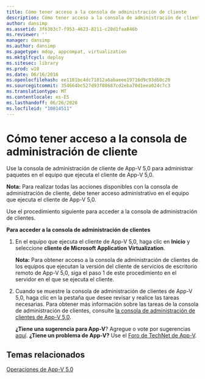 ```yaml
---
title: Cómo tener acceso a la consola de administración de cliente
description: Cómo tener acceso a la consola de administración de cliente
author: dansimp
ms.assetid: 3f6303c7-f953-4623-8211-c20d1faa846b
ms.reviewer: ''
manager: dansimp
ms.author: dansimp
ms.pagetype: mdop, appcompat, virtualization
ms.mktglfcycl: deploy
ms.sitesec: library
ms.prod: w10
ms.date: 06/16/2016
ms.openlocfilehash: ee1181bc4dc71012a6abaeee19716d9c93d60c20
ms.sourcegitcommit: 354664bc527d93f80687cd2eba70d1eea024c7c3
ms.translationtype: MT
ms.contentlocale: es-ES
ms.lasthandoff: 06/26/2020
ms.locfileid: "10814511"
---
```

# Cómo tener acceso a la consola de administración de cliente


Use la consola de administración de cliente de App-V 5,0 para administrar paquetes en el equipo que ejecuta el cliente de App-V 5,0.

**Nota:**  Para realizar todas las acciones disponibles con la consola de administración de cliente, debe tener acceso administrativo en el equipo que ejecuta el cliente de App-V 5,0.

 

Use el procedimiento siguiente para acceder a la consola de administración de clientes.

**Para acceder a la consola de administración de clientes**

1.  En el equipo que ejecuta el cliente de App-V 5,0, haga clic en **Inicio** y seleccione **cliente de Microsoft Application Virtualization**.

    **Nota:**  Para obtener acceso a la consola de administración de clientes de los equipos que ejecutan la versión del cliente de servicios de escritorio remoto de App-V 5,0, siga el paso 1 de este procedimiento en el servidor en el que se ejecuta el cliente.

     

2.  Cuando se muestre la consola de administración de clientes de App-V 5,0, haga clic en la pestaña que desee revisar y realice las tareas necesarias. Para obtener más información sobre las tareas de la consola de administración de clientes, consulte [la consola de administración de clientes de App-V 5,0](using-the-app-v-50-client-management-console.md).

    **¿Tiene una sugerencia para App-V**? Agregue o vote por sugerencias [aquí](http://appv.uservoice.com/forums/280448-microsoft-application-virtualization). **¿Tiene un problema de App-V?** Use el [Foro de TechNet de App-V](https://social.technet.microsoft.com/Forums/home?forum=mdopappv).

## Temas relacionados


[Operaciones de App-V 5.0](operations-for-app-v-50.md)

 

 





